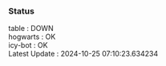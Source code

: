 ### Status


table : DOWN  
hogwarts : OK  
icy-bot : OK  
Latest Update : 2024-10-25 07:10:23.634234
